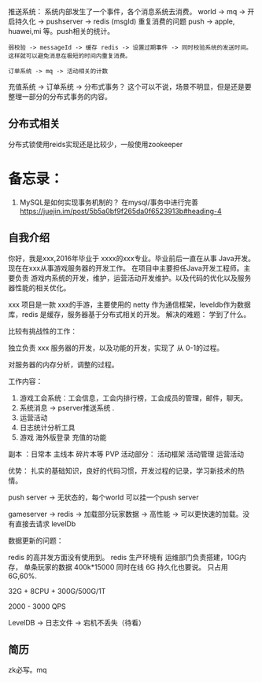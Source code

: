 
推送系统：
    系统内部发生了一个事件，各个消息系统去消费。
    world -> mq -> 开启持久化 -> pushserver -> redis (msgId) 重复消费的问题
    push -> apple, huawei,mi 等。push相关的统计。

    弱校验 -> messageId -> 缓存 redis -> 设置过期事件 -> 同时校验系统的发送时间。这样就可以避免消息在极短的时间内重复消费。

    订单系统 -> mq -> 活动相关的计数

充值系统 -> 订单系统 -> 分布式事务？ 这个可以不说，场景不明显，但是还是要整理一部分的分布式事务的内容。



## 分布式相关

分布式锁使用reids实现还是比较少，一般使用zookeeper

# 备忘录：

1. MySQL是如何实现事务机制的？
    在mysql/事务中进行完善
https://juejin.im/post/5b5a0bf9f265da0f6523913b#heading-4

## 自我介绍

你好，我是xxx,2016年毕业于 xxxx的xxx专业。毕业前后一直在从事 Java开发。现在在xxx从事游戏服务器的开发工作。
在项目中主要担任Java开发工程师。主要负责 游戏内系统的开发，维护，运营活动开发维护。以及代码的优化以及服务器性能的相关优化。

xxx 项目是一款 xxx的手游，主要使用的 netty 作为通信框架，leveldb作为数据库，redis 是缓存，服务器基于分布式相关的开发。
解决的难题： 学到了什么。

比较有挑战性的工作：

独立负责 xxx 服务器的开发，以及功能的开发，实现了 从 0-1的过程。

对服务器的内存分析，调整的过程。

工作内容：

1. 游戏工会系统：工会信息，工会内排行榜，工会成员的管理，邮件，聊天。
2. 系统消息 -> pserver推送系统 .
3. 运营活动
4. 日志统计分析工具
5. 游戏 海外版登录 充值的功能

副本 ：日常本 主线本 碎片本等 PVP
活动部分：
	活动框架
	活动管理
	运营活动

优势： 扎实的基础知识，良好的代码习惯，开发过程的记录，学习新技术的热情。




push server -> 无状态的，每个world 可以挂一个push server

gameserver -> redis -> 加载部分玩家数据 -> 高性能 -> 可以更快速的加载。没有直接去请求 levelDb

数据更新的问题：

redis 的高并发方面没有使用到。
redis 生产环境有 运维部门负责搭建，10G内存，
单条玩家的数据 400k*15000 同时在线 6G
持久化也要说。
只占用 6G,60%.

32G + 8CPU + 300G/500G/1T

2000 - 3000 QPS

LevelDB -> 日志文件 -> 宕机不丢失（待看）

## 简历

zk必写。mq